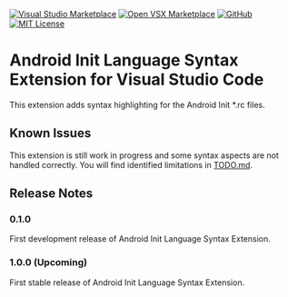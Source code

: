 [![Visual Studio Marketplace](https://img.shields.io/visual-studio-marketplace/v/juliencombattelli.android-init-language-syntax?logo=visualstudiocode)](https://marketplace.visualstudio.com/items?itemName=juliencombattelli.android-init-language-syntax)
[![Open VSX Marketplace](https://img.shields.io/open-vsx/v/juliencombattelli/android-init-language-syntax)](https://open-vsx.org/extension/juliencombattelli/android-init-language-syntax)
[![GitHub](https://img.shields.io/github/v/release/juliencombattelli/vscode-android-init-language-syntax?logo=github)](https://github.com/juliencombattelli/vscode-android-init-language-syntax/releases/latest)
[![MIT License](https://img.shields.io/badge/License-MIT-yellow.svg)](LICENSE)

# Android Init Language Syntax Extension for Visual Studio Code

This extension adds syntax highlighting for the Android Init *.rc files.

## Known Issues

This extension is still work in progress and some syntax aspects are not handled
correctly. You will find identified limitations in [TODO.md](TODO.md).

## Release Notes

### 0.1.0

First development release of Android Init Language Syntax Extension.

### 1.0.0 (Upcoming)

First stable release of Android Init Language Syntax Extension.
